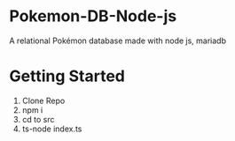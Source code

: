# Pokemon-DB-Node-js
A relational Pokémon database made with node js, mariadb 



# Getting Started

1. Clone Repo
2. npm i 
3. cd to src
4. ts-node index.ts
